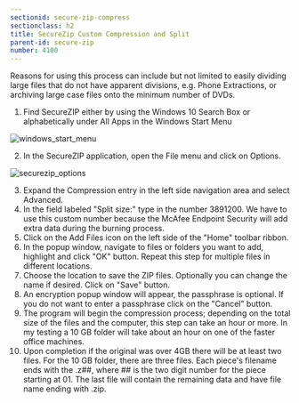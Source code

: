 ```yaml
---
sectionid: secure-zip-compress
sectionclass: h2
title: SecureZip Custom Compression and Split
parent-id: secure-zip
number: 4100
---
```


Reasons for using this process can include but not limited to easily dividing large files that do not have apparent divisions, e.g. Phone Extractions, or archiving large case files onto the minimum number of DVDs.

1. Find SecureZIP either by using the Windows 10 Search Box or alphabetically under All Apps in the Windows Start Menu

![windows_start_menu](https://i.imgur.com/IzVlACK.png)

2. In the SecureZIP application, open the File menu and click on Options.

![securezip_options](https://i.imgur.com/wTFZ3x7.png)

3. Expand the Compression entry in the left side navigation area and select Advanced.
4. In the field labeled "Split size:" type in the number 3891200.  We have to use this custom number because the McAfee Endpoint Security will add extra data during the burning process.
5. Click on the Add Files icon on the left side of the "Home" toolbar ribbon.
6. In the popup window, navigate to files or folders you want to add, highlight and click "OK" button.  Repeat this step for multiple files in different locations.
7. Choose the location to save the ZIP files. Optionally you can change the name if desired. Click on "Save" button.
8. An encryption popup window will appear, the passphrase is optional.  If you do not want to enter a passphrase click on the "Cancel" button.
9. The program will begin the compression process; depending on the total size of the files and the computer, this step can take an hour or more.  In my testing a 10 GB folder will take about an hour on one of the faster office machines.
10. Upon completion if the original was over 4GB there will be at least two files.  For the 10 GB folder, there are three files. Each piece's filename ends with the .z##, where ## is the two digit number for the piece starting at 01.  The last file will contain the remaining data and have file name ending with .zip.
